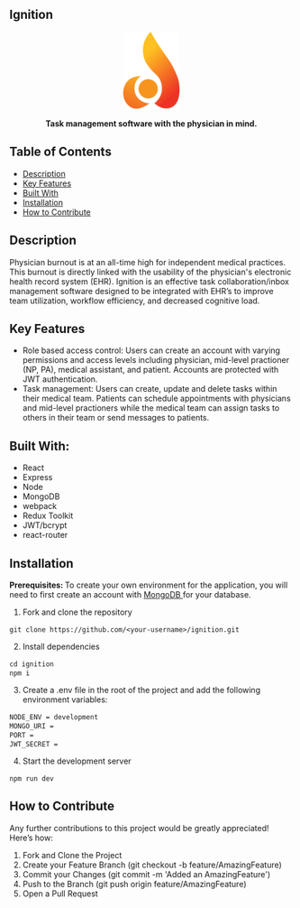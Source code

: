 ## **Ignition**
  <p align="center">
    <img src="/web/public/favicon.ico" width="100">
</p>

  <p align = "center">
  <b>Task management software with the physician in mind.</b>
  </p>


## **Table of Contents**

- [Description](https://github.com/jaysenjonsin/Ignition#Description)
- [Key Features](https://github.com/jaysenjonsin/Ignition#Description)
- [Built With](https://github.com/jaysenjonsin/Ignition#Built-With)
- [Installation](https://github.com/jaysenjonsin/Ignition#Installation)
- [How to Contribute](https://github.com/oslabs-beta/Scribe-for-GraphQL#How-to-Contribute)

## **Description**

Physician burnout is at an all-time high for independent medical practices. This burnout is directly linked with the usability of the physician's electronic health record system (EHR). Ignition is an effective task collaboration/inbox management software designed to be integrated with EHR’s to improve team utilization, workflow efficiency, and decreased cognitive load.

## **Key Features**

- Role based access control: Users can create an account with varying permissions and access levels including physician, mid-level practioner (NP, PA), medical assistant, and patient. Accounts are protected with JWT authentication.
- Task management: Users can create, update and delete tasks within their medical team. Patients can schedule appointments with physicians and mid-level practioners while the medical team can assign tasks to others in their team or send messages to patients.

## **Built With:**

- React
- Express
- Node
- MongoDB
- webpack
- Redux Toolkit
- JWT/bcrypt
- react-router

## **Installation**

<b>Prerequisites: </b>
To create your own environment for the application, you will need to first create an account with  <a href='mongodb.com'> MongoDB </a> for your database.
1. Fork and clone the repository
```
git clone https://github.com/<your-username>/ignition.git
```

2. Install dependencies
```
cd ignition
npm i
```

3. Create a .env file in the root of the project and add the following environment variables:
```
NODE_ENV = development
MONGO_URI =
PORT =
JWT_SECRET = 
```
4. Start the development server
```
npm run dev
```

## **How to Contribute**

Any further contributions to this project would be greatly appreciated! Here’s how:

1. Fork and Clone the Project
2. Create your Feature Branch (git checkout -b feature/AmazingFeature)
3. Commit your Changes (git commit -m 'Added an AmazingFeature')
4. Push to the Branch (git push origin feature/AmazingFeature)
5. Open a Pull Request
